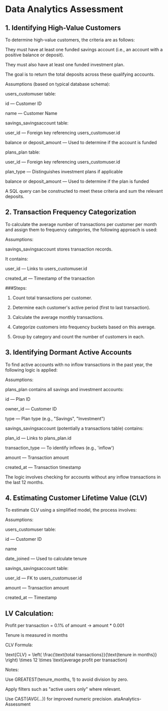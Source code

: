 # Data Analytics Assessment

## 1. Identifying High-Value Customers

To determine high-value customers, the criteria are as follows:

They must have at least one funded savings account (i.e., an account with a positive balance or deposit).

They must also have at least one funded investment plan.

The goal is to return the total deposits across these qualifying accounts.


Assumptions (based on typical database schema):

users_customuser table:

id — Customer ID

name — Customer Name


savings_savingsaccount table:

user_id — Foreign key referencing users_customuser.id

balance or deposit_amount — Used to determine if the account is funded


plans_plan table:

user_id — Foreign key referencing users_customuser.id

plan_type — Distinguishes investment plans if applicable

balance or deposit_amount — Used to determine if the plan is funded



A SQL query can be constructed to meet these criteria and sum the relevant deposits.



## 2. Transaction Frequency Categorization

To calculate the average number of transactions per customer per month and assign them to frequency categories, the following approach is used:

Assumptions:

savings_savingsaccount stores transaction records.

It contains:

user_id — Links to users_customuser.id

created_at — Timestamp of the transaction



###Steps:

1. Count total transactions per customer.


2. Determine each customer's active period (first to last transaction).


3. Calculate the average monthly transactions.


4. Categorize customers into frequency buckets based on this average.


5. Group by category and count the number of customers in each.




## 3. Identifying Dormant Active Accounts

To find active accounts with no inflow transactions in the past year, the following logic is applied:

Assumptions:

plans_plan contains all savings and investment accounts:

id — Plan ID

owner_id — Customer ID

type — Plan type (e.g., "Savings", "Investment")


savings_savingsaccount (potentially a transactions table) contains:

plan_id — Links to plans_plan.id

transaction_type — To identify inflows (e.g., 'inflow')

amount — Transaction amount

created_at — Transaction timestamp



The logic involves checking for accounts without any inflow transactions in the last 12 months.


## 4. Estimating Customer Lifetime Value (CLV)

To estimate CLV using a simplified model, the process involves:

Assumptions:

users_customuser table:

id — Customer ID

name

date_joined — Used to calculate tenure


savings_savingsaccount table:

user_id — FK to users_customuser.id

amount — Transaction amount

created_at — Timestamp



## LV Calculation:

Profit per transaction = 0.1% of amount → amount * 0.001

Tenure is measured in months

CLV Formula:


\text{CLV} = \left( \frac{\text{total transactions}}{\text{tenure in months}} \right) \times 12 \times \text{average profit per transaction}

Notes:

Use GREATEST(tenure_months, 1) to avoid division by zero.

Apply filters such as "active users only" where relevant.

Use CAST(AVG(...)) for improved numeric precision. 
ataAnalytics-Assessment
